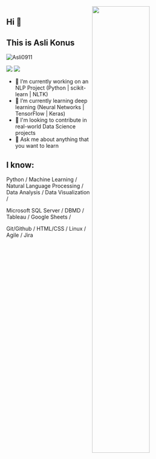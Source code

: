 <img src="https://github-readme-stats.vercel.app/api?username=Asli0911&show_icons=true&theme=buefy" align='right' width="55%">


## Hi 👋
## This is Asli Konus
<p align="left"> <img src="https://komarev.com/ghpvc/?username=Asli0911" alt="Asli0911" /> </p>

[![](https://img.shields.io/badge/linkedin-%230077B5.svg?&style=for-the-badge&logo=linkedin&logoColor=white)](https://www.linkedin.com/in/asli-konus/)
[![](https://img.shields.io/badge/tableau-%2312100E.svg?&style=for-the-badge&logo=tableau&logoColor=orange)](https://public.tableau.com/en-us/s/profile/asli.konus#!/)




- 🔭 I’m currently working on an NLP Project (Python | scikit-learn | NLTK)
- 🌱 I’m currently learning deep learning (Neural Networks | TensorFlow | Keras)
- 👯 I'm looking to contribute in real-world Data Science projects
- 💬 Ask me about anything that you want to learn

## I know:

Python / Machine Learning /  Natural Language Processing / Data Analysis / Data Visualization /

Microsoft SQL Server / DBMD / Tableau / Google Sheets / 

Git/Github / HTML/CSS / Linux / Agile / Jira

